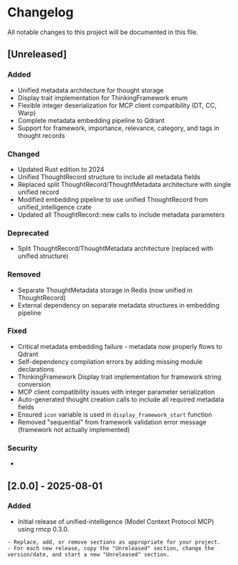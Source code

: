 # Changelog

All notable changes to this project will be documented in this file.

## [Unreleased]

### Added
- Unified metadata architecture for thought storage
- Display trait implementation for ThinkingFramework enum
- Flexible integer deserialization for MCP client compatibility (DT, CC, Warp)
- Complete metadata embedding pipeline to Qdrant
- Support for framework, importance, relevance, category, and tags in thought records

### Changed
- Updated Rust edition to 2024
- Unified ThoughtRecord structure to include all metadata fields
- Replaced split ThoughtRecord/ThoughtMetadata architecture with single unified record
- Modified embedding pipeline to use unified ThoughtRecord from unified_intelligence crate
- Updated all ThoughtRecord::new calls to include metadata parameters

### Deprecated
- Split ThoughtRecord/ThoughtMetadata architecture (replaced with unified structure)

### Removed
- Separate ThoughtMetadata storage in Redis (now unified in ThoughtRecord)
- External dependency on separate metadata structures in embedding pipeline

### Fixed
- Critical metadata embedding failure - metadata now properly flows to Qdrant
- Self-dependency compilation errors by adding missing module declarations
- ThinkingFramework Display trait implementation for framework string conversion
- MCP client compatibility issues with integer parameter serialization
- Auto-generated thought creation calls to include all required metadata fields
- Ensured `icon` variable is used in `display_framework_start` function
- Removed "sequential" from framework validation error message (framework not actually implemented)

### Security
- 

## [2.0.0] - 2025-08-01
### Added
- Initial release of unified-intelligence (Model Context Protocol MCP) using rmcp 0.3.0.

```
- Replace, add, or remove sections as appropriate for your project.
- For each new release, copy the "Unreleased" section, change the version/date, and start a new "Unreleased" section.

